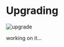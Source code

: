 # Upgrading

<div class="upgrade">
  <img src="/img/upgrade.png" alt="upgrade" />
</div>

working on it...
